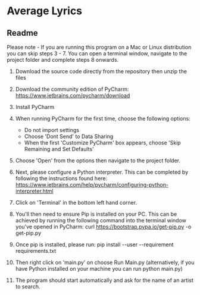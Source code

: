 # Average Lyrics

## Readme

Please note - If you are running this program on a Mac or Linux distribution you can skip steps 3 - 7. You can open a terminal window, navigate to the project folder and complete steps 8 onwards.

1. Download the source code directly from the repository then unzip the files
2. Download the community edition of PyCharm: 
    https://www.jetbrains.com/pycharm/download
3. Install PyCharm
4. When running PyCharm for the first time, choose the following options:
    * Do not import settings
    * Choose 'Dont Send' to Data Sharing
    * When the first 'Customize PyCharm' box appears, choose 'Skip Remaining and Set Defaults'

5. Choose 'Open' from the options then navigate to the project folder.
6. Next, please configure a Python interpreter. This can be completed by following the instructions found here: 
    https://www.jetbrains.com/help/pycharm/configuring-python-interpreter.html
7. Click on 'Terminal' in the bottom left hand corner.
8. You'll then need to ensure Pip is installed on your PC. This can be achieved by running the following command into the terminal window you've opened in PyCharm: 
    curl https://bootstrap.pypa.io/get-pip.py -o get-pip.py
9. Once pip is installed, please run: 
    pip install --user --requirement requirements.txt
10. Then right click on 'main.py' on choose Run Main.py (alternatively, if you have Python installed on your machine you can run python main.py)
11. The program should start automatically and ask for the name of an artist to search.


